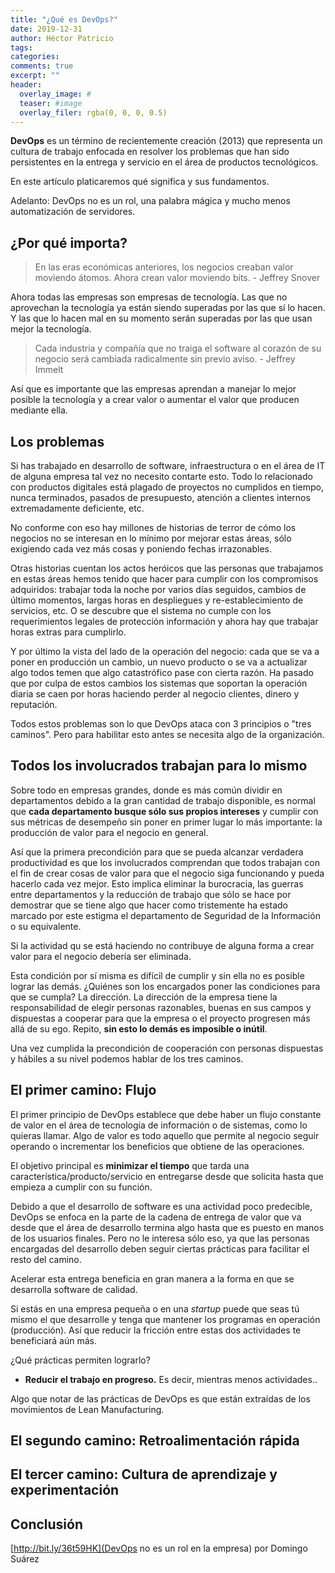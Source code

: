 ```yaml
---
title: "¿Qué es DevOps?"
date: 2019-12-31
author: Héctor Patricio
tags:
categories: 
comments: true
excerpt: ""
header:
  overlay_image: #
  teaser: #image
  overlay_filer: rgba(0, 0, 0, 0.5)
---
```


**DevOps** es un término de recientemente creación (2013) que representa un cultura de trabajo enfocada en resolver los problemas que han sido persistentes en la entrega y servicio en el área de productos tecnológicos.

En este artículo platicaremos qué significa y sus fundamentos.

Adelanto: DevOps no es un rol, una palabra mágica y mucho menos automatización de servidores.

## ¿Por qué importa?

> En las eras económicas anteriores, los negocios creaban valor moviendo átomos. Ahora crean valor moviendo bits. - Jeffrey Snover

Ahora todas las empresas son empresas de tecnología. Las que no aprovechan la tecnología ya están siendo superadas por las que sí lo hacen. Y las que lo hacen mal en su momento serán superadas por las que usan mejor la tecnología.

> Cada industria y compañía que no traiga el software al corazón de su negocio será cambiada radicalmente sin previo aviso. - Jeffrey Immelt

Así que es importante que las empresas aprendan a manejar lo mejor posible la tecnología y a crear valor o aumentar el valor que producen mediante ella.

## Los problemas

Si has trabajado en desarrollo de software, infraestructura o en el área de IT de alguna empresa tal vez no necesito contarte esto. Todo lo relacionado con productos digitales está plagado de proyectos no cumplidos en tiempo, nunca terminados, pasados de presupuesto, atención a clientes internos extremadamente deficiente, etc.

No conforme con eso hay millones de historias de terror de cómo los negocios no se interesan en lo mínimo por mejorar estas áreas, sólo exigiendo cada vez más cosas y poniendo fechas irrazonables.

Otras historias cuentan los actos heróicos que las personas que trabajamos en estas áreas hemos tenido que hacer para cumplir con los compromisos adquiridos: trabajar toda la noche por varios días seguidos, cambios de último momentos, largas horas en despliegues y re-establecimiento de servicios, etc. O se descubre que el sistema no cumple con los requerimientos legales de protección información y ahora hay que trabajar horas extras para cumplirlo.

Y por último la vista del lado de la operación del negocio: cada que se va a poner en producción un cambio, un nuevo producto o se va a actualizar algo todos temen que algo catastrófico pase con cierta razón. Ha pasado que por culpa de estos cambios los sistemas que soportan la operación diaria se caen por horas haciendo perder al negocio clientes, dinero y reputación.

Todos estos problemas son lo que DevOps ataca con 3 principios o "tres caminos". Pero para habilitar esto antes se necesita algo de la organización.

## Todos los involucrados trabajan para lo mismo

Sobre todo en empresas grandes, donde es más común dividir en departamentos debido a la gran cantidad de trabajo disponible, es normal que **cada departamento busque sólo sus propios intereses** y cumplir con sus métricas de desempeño sin poner en primer lugar lo más importante: la producción de valor para el negocio en general.

Así que la primera precondición para que se pueda alcanzar verdadera productividad es que los involucrados comprendan que todos trabajan con el fin de crear cosas de valor para que el negocio siga funcionando y pueda hacerlo cada vez mejor. Esto implica eliminar la burocracia, las guerras entre departamentos y la reducción de trabajo que sólo se hace por demostrar que se tiene algo que hacer como tristemente ha estado marcado por este estigma el departamento de Seguridad de la Información o su equivalente.

Si la actividad qu se está haciendo no contribuye de alguna forma a crear valor para el negocio debería ser eliminada.

Esta condición por sí misma es difícil de cumplir y sin ella no es posible lograr las demás. ¿Quiénes son los encargados poner las condiciones para que se cumpla? La dirección. La dirección de la empresa tiene la responsabilidad de elegir personas razonables, buenas en sus campos y dispuestas a cooperar para que la empresa o el proyecto progresen más allá de su ego. Repito, **sin esto lo demás es imposible o inútil**.

Una vez cumplida la precondición de cooperación con personas dispuestas y hábiles a su nivel podemos hablar de los tres caminos.

## El primer camino: Flujo

El primer principio de DevOps establece que debe haber un flujo constante de valor en el área de tecnología de información o de sistemas, como lo quieras llamar. Algo de valor es todo aquello que permite al negocio seguir operando o incrementar los beneficios que obtiene de las operaciones.

El objetivo principal es **minimizar el tiempo** que tarda una característica/producto/servicio en entregarse desde que solicita hasta que empieza a cumplir con su función.

Debido a que el desarrollo de software es una actividad poco predecible, DevOps se enfoca en la parte de la cadena de entrega de valor que va desde que el área de desarrollo termina algo hasta que es puesto en manos de los usuarios finales. Pero no le interesa sólo eso, ya que las personas encargadas del desarrollo deben seguir ciertas prácticas para facilitar el resto del camino.

Acelerar esta entrega beneficia en gran manera a la forma en que se desarrolla software de calidad.

Si estás en una empresa pequeña o en una _startup_ puede que seas tú mismo el que desarrolle y tenga que mantener los programas en operación (producción). Así que reducir la fricción entre estas dos actividades te beneficiará aún más.

¿Qué prácticas permiten lograrlo? 

- **Reducir el trabajo en progreso.** Es decir, mientras menos actividades..

Algo que notar de las prácticas de DevOps es que están extraídas de los movimientos de Lean Manufacturing. 

## El segundo camino: Retroalimentación rápida


## El tercer camino: Cultura de aprendizaje y experimentación

## Conclusión

[http://bit.ly/36t59HK](DevOps no es un rol en la empresa) por Domingo Suárez